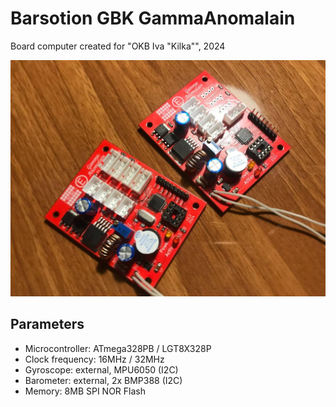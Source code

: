 # Barsotion GBK GammaAnomalain

Board computer created for "OKB Iva "Kilka"", 2024

![](./Photo/2gamma.jpg)

## Parameters
- Microcontroller: ATmega328PB / LGT8X328P
- Clock frequency: 16MHz / 32MHz
- Gyroscope: external, MPU6050 (I2C)
- Barometer: external, 2x BMP388 (I2C)
- Memory: 8MB SPI NOR Flash
